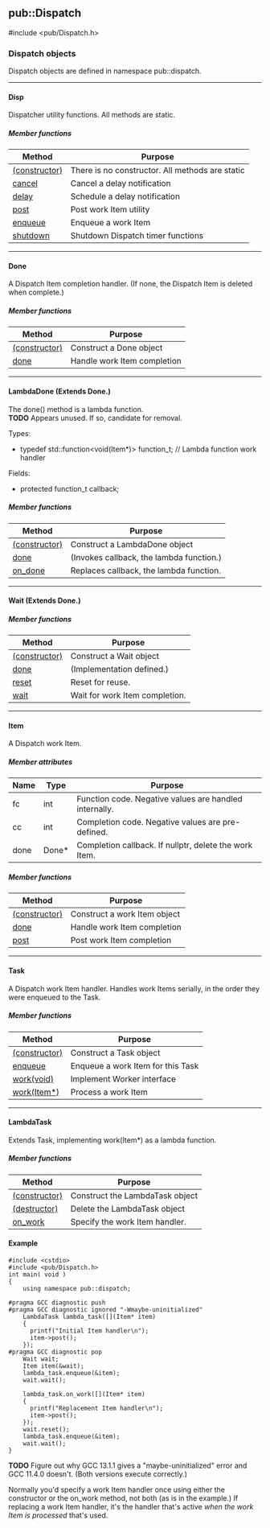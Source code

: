 <!-- -------------------------------------------------------------------------
//
//       Copyright (c) 2023 Frank Eskesen.
//
//       This file is free content, distributed under the MIT license.
//       (See accompanying file LICENSE.MIT or the original contained
//       within https://opensource.org/licenses/MIT)
//
//----------------------------------------------------------------------------
//
// Title-
//       ~/doc/cpp/Dispatch.md
//
// Purpose-
//       Dispatch.h reference manual (overview)
//
// Last change date-
//       2023/08/11
//
-------------------------------------------------------------------------- -->
## pub::Dispatch
\#include <pub/Dispatch.h>

### Dispatch objects
Dispatch objects are defined in namespace pub::dispatch.

<!-- ===================================================================== -->
---
#### Disp
Dispatcher utility functions. All methods are static.

##### Member functions

| Method | Purpose |
|--------|---------|
| [(constructor)](./pub_disp-disp.md) | There is no constructor. All methods are static |
| [cancel](./pub_disp-disp.md) | Cancel a delay notification |
| [delay](./pub_disp-disp.md) | Schedule a delay notification |
| [post](./pub_disp-disp.md) | Post work Item utility |
| [enqueue](./pub_disp-disp.md) | Enqueue a work Item |
| [shutdown](./pub_disp-disp.md) | Shutdown Dispatch timer functions |

<!-- ===================================================================== -->
---
#### Done
A Dispatch Item completion handler.
(If none, the Dispatch Item is deleted when complete.)

##### Member functions

| Method | Purpose |
|--------|---------|
| [(constructor)](./pub_disp-done.md) | Construct a Done object |
| [done](./pub_disp-done.md) | Handle work Item completion |

<!-- ===================================================================== -->
---
#### LambdaDone (Extends Done.)
The done() method is a lambda function.
<br>
__TODO__ Appears unused. If so, candidate for removal.

Types:
- typedef std::function<void(Item*)> function_t; // Lambda function work handler

Fields:<br>
- protected function_t callback;

##### Member functions

| Method | Purpose |
|--------|---------|
| [(constructor)](./pub_disp-done.md) | Construct a LambdaDone object |
| [done](./pub_disp-done.md) | (Invokes callback, the lambda function.) |
| [on_done](./pub_disp-done.md) | Replaces callback, the lambda function. |

<!-- ===================================================================== -->
---
#### Wait (Extends Done.)

##### Member functions

| Method | Purpose |
|--------|---------|
| [(constructor)](./pub_disp-done.md) | Construct a Wait object |
| [done](./pub_disp-done.md) | (Implementation defined.) |
| [reset](./pub_disp-done.md) | Reset for reuse. |
| [wait](./pub_disp-done.md) | Wait for work Item completion. |

<!-- ===================================================================== -->
---
#### Item
A Dispatch work Item.

##### Member attributes

| Name   | Type | Purpose |
|--------|------|---------|
| fc   | int | Function code. Negative values are handled internally. |
| cc   | int | Completion code. Negative values are pre-defined. |
| done | Done* | Completion callback. If nullptr, delete the work Item. |

##### Member functions

| Method | Purpose |
|--------|---------|
| [(constructor)](./pub_disp-item.md) | Construct a work Item object |
| [done](./pub_disp-item.md) | Handle work Item completion |
| [post](./pub_disp-item.md) | Post work Item completion |

<!-- ===================================================================== -->
---
#### Task
A Dispatch work Item handler.
Handles work Items serially, in the order they were enqueued to the Task.

##### Member functions

| Method | Purpose |
|--------|---------|
| [(constructor)](./pub_disp-task.md) | Construct a Task object |
| [enqueue](./pub_disp-task.md) | Enqueue a work Item for this Task |
| [work(void)](./pub_disp-task.md) | Implement Worker interface |
| [work(Item*)](./pub_disp-task.md) | Process a work Item |

<!-- ===================================================================== -->
---
#### LambdaTask
Extends Task, implementing work(Item*) as a lambda function.

##### Member functions

| Method | Purpose |
|--------|---------|
| [(constructor)](./pub_disp-task.md) | Construct the LambdaTask object |
| [(destructor)](./pub_disp-task.md) | Delete the LambdaTask object |
| [on_work](./pub_disp-task.md) | Specify the work Item handler. |


#### Example
```
#include <cstdio>
#include <pub/Dispatch.h>
int main( void )
{
    using namespace pub::dispatch;

#pragma GCC diagnostic push
#pragma GCC diagnostic ignored "-Wmaybe-uninitialized"
    LambdaTask lambda_task([](Item* item)
    {
      printf("Initial Item handler\n");
      item->post();
    });
#pragma GCC diagnostic pop
    Wait wait;
    Item item(&wait);
    lambda_task.enqueue(&item);
    wait.wait();

    lambda_task.on_work([](Item* item)
    {
      printf("Replacement Item handler\n");
      item->post();
    });
    wait.reset();
    lambda_task.enqueue(&item);
    wait.wait();
}
```

__TODO__ Figure out why GCC 13.1.1 gives a "maybe-uninitialized" error
and GCC 11.4.0 doesn't. (Both versions execute correctly.)

Normally you'd specify a work Item handler once using either the constructor
or the on_work method, not both (as is in the example.)
If replacing a work Item handler, it's the handler that's active
*when the work Item is processed* that's used.
